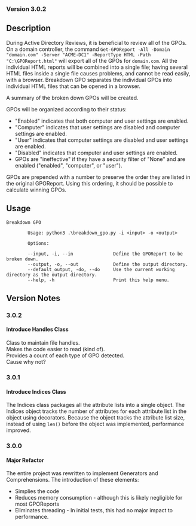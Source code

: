 ### Version 3.0.2

## Description

During Active Directory Reviews, it is beneficial to review all of the GPOs.
On a domain controller, the command `Get-GPOReport -All -Domain "domain.com" -Server "ACME-DC1" -ReportType HTML -Path "C:\GPOReport.html"` will export all of the GPOs for `domain.com`. All the individual HTML reports will be combined into a single file; having several HTML files inside a single file causes problems, and cannot be read easily, with a browser. Breakdown GPO separates the individual GPOs into individual HTML files that can be opened in a browser.

A summary of the broken down GPOs will be created.

GPOs will be organized according to their status:
- "Enabled" indicates that both computer and user settings are enabled.
- "Computer" indicates that user settings are disabled and computer settings are enabled.
- "User" indicates that computer settings are disabled and user settings are enabled.
- "Disabled" indicates that computer and user settings are enabled.
- GPOs are "ineffective" if they have a security filter of "None" and are enabled ("enabled", "computer", or "user").

GPOs are prepended with a number to preserve the order they are listed in the original GPOReport.
Using this ordering, it should be possible to calculate winning GPOs.

## Usage
```
Breakdown GPO

        Usage: python3 .\breakdown_gpo.py -i <input> -o <output>

        Options:

        --input, -i, --in               Define the GPOReport to be broken down.
        --output, -o, --out             Define the output directory.
        --default_output, -do, --do     Use the current working directory as the output directory.
        --help, -h                      Print this help menu.
```  
  
## Version Notes

### 3.0.2
#### Introduce Handles Class
Class to maintain file handles.  
Makes the code easier to read (kind of).  
Provides a count of each type of GPO detected.  
Cause why not?  

### 3.0.1
#### Introduce Indices Class
The Indices class packages all the attribute lists into a single object.
The Indices object tracks the number of attributes for each attribute list in the object using decorators.
Because the object tracks the attribute list size, instead of using `len()` before the object was implemented, performance improved.

### 3.0.0
#### Major Refactor
The entire project was rewritten to implement Generators and Comprehensions.
The introduction of these elements:
- Simplies the code
- Reduces memory consumption - although this is likely negligible for most GPOReports
- Eliminates threading - In initial tests, this had no major impact to performance.
